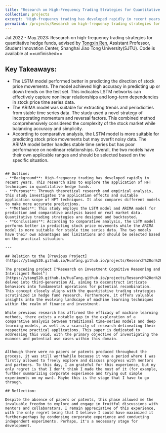 ```yaml
---
title: "Research on High-Frequency Trading Strategies for Quantitative Hedge Funds"
collection: projects
excerpt: 'High-frequency trading has developed rapidly in recent years. This research aims to explore the application of HFT techniques in quantitative hedge funds.'
permalink: /projects/Research on high-frequency trading strategies for Quantitative Hedge Funds
---
```



Jul.2022 - May.2023: Research on high-frequency trading strategies for quantitative hedge funds, advised by [Tongxin Ren](http://www.baiyulan.org.cn/leader/15/), Assistant Professor, Student Innovation Center, Shanghai Jiao Tong University(SJTU).
Code is available at ==unfinished==


## Key Takeaways:
- The LSTM model performed better in predicting the direction of stock price movements. The model achieved high accuracy in predicting up or down trends on the test set. This indicates LSTM networks can effectively capture nonlinear relationships and long-term dependencies in stock price time series data.
- The ARIMA model was suitable for extracting trends and periodicities from stable time series data. The study used a novel strategy of incorporating momentum and reversal factors. This combined method comprehensively considered the complexity of the stock market while balancing accuracy and simplicity.
- According to comparative analysis, the LSTM model is more suitable for predicting stock price movements but may overfit noisy data. The ARIMA model better handles stable time series but has poor performance on nonlinear relationships. Overall, the two models have their own applicable ranges and should be selected based on the specific situation.
```

## Outline:
- **Background**: High-frequency trading has developed rapidly in recent years. This research aims to explore the application of HFT techniques in quantitative hedge funds.
- **Purpose**: Through theoretical research and empirical analysis, this study investigates the application effects and suitable application scope of HFT techniques. It also compares different models to make more accurate predictions.
- **Methods**: This study employs the LSTM model and ARIMA model for prediction and comparative analysis based on real market data. Quantitative trading strategies are designed and backtested.
- **Conclusions**: According to comparative analysis, the LSTM model performs better in predicting stock price movements while the ARIMA model is more suitable for stable time series data. The two models have their own advantages and limitations and should be selected based on the practical situation.

---

## Relation to the [Previous Project](https://ytang520.github.io/HuaTang.github.io/projects/Research%20on%20Investment%20Cognitive%20Reasoning%20and%20Intelligent%20Model):

The preceding project ["Research on Investment Cognitive Reasoning and Intelligent Model"](https://ytang520.github.io/HuaTang.github.io/projects/Research%20on%20Investment%20Cognitive%20Reasoning%20and%20Intelligent%20Model) delved into third-generation AI, aiming to deconstruct intricate behaviors into fundamental operations for potential recombination. This concept closely aligns with the quantitative trading strategies scrutinized in hedge fund research. Furthermore, it offers valuable insights into the evolving landscape of machine learning techniques within the realm of finance and investment.

While previous research has affirmed the efficacy of machine learning methods, there exists a notable gap in the exploration of a comparative analysis between traditional time-series models and deep learning models, as well as a scarcity of research delineating their respective practical applications. This paper is dedicated to addressing this void, with the primary objective of investigating the nuances and potential use cases within this domain.


Although there were no papers or patents produced throughout the process, it was still worthwhile because it was a period where I was firstly allowed to freely explore and discuss progress with mentors and partners. To this day, I am grateful for this experience, but my only regret is that I don't think I made the most of it (for example, further summarizing corporate experience and trying out simple experiments on my own). Maybe this is the stage that I have to go through.

## Reflection:

Despite the absence of papers or patents, this phase allowed me the invaluable freedom to explore and engage in fruitful discussions with mentors and collaborators. I remain appreciative of this experience, with the only regret being that I believe I could have maximized it further—perhaps by condensing corporate experience and conducting independent experiments. Perhaps, it's a necessary stage for development.

